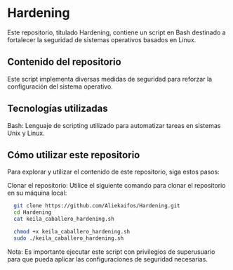 
# Hardening

Este repositorio, titulado Hardening, contiene un script en Bash destinado a fortalecer la seguridad de sistemas operativos basados en Linux. 

## Contenido del repositorio

Este script implementa diversas medidas de seguridad para reforzar la configuración del sistema operativo.

## Tecnologías utilizadas

Bash: Lenguaje de scripting utilizado para automatizar tareas en sistemas Unix y Linux.


## Cómo utilizar este repositorio

Para explorar y utilizar el contenido de este repositorio, siga estos pasos:

Clonar el repositorio: Utilice el siguiente comando para clonar el repositorio en su máquina local:

```bash
  git clone https://github.com/Aliekaifos/Hardening.git
  cd Hardening
  cat keila_caballero_hardening.sh
```

```bash
  chmod +x keila_caballero_hardening.sh
  sudo ./keila_caballero_hardening.sh
```

Nota: Es importante ejecutar este script con privilegios de superusuario para que pueda aplicar las configuraciones de seguridad necesarias.

